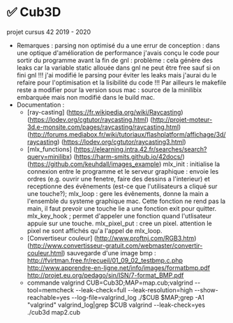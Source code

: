 # ✅ Cub3D
projet cursus 42 2019 - 2020

- Remarques :
parsing non optimisé du a une errur de conception : dans une optique d'amélioration de performance j'avais conçu le code pour sortir du programme avant la fin de gnl : problème : cela génère des leaks car la variable static allouée dans gnl ne peut être free sauf si on fini gnl !!! j'ai modifié le parsing pour éviter les leaks mais j'aurai du le refaire pour l'optimisation et la lisibilité du code !!!
Par ailleurs le makefile reste a modifier pour la version sous mac : source de la minilibix embarquée mais non modifié dans le build mac.
- Documentation :
  * [ray-casting] (https://fr.wikipedia.org/wiki/Raycasting) (https://lodev.org/cgtutor/raycasting.html) (http://projet-moteur-3d.e-monsite.com/pages/raycasting/raycasting.html) (http://forums.mediabox.fr/wiki/tutoriaux/flashplatform/affichage/3d/raycasting) (https://lodev.org/cgtutor/raycasting3.html)
  * [mlx_functions] (https://elearning.intra.42.fr/searches/search?query=minilibx) (https://harm-smits.github.io/42docs/) (https://github.com/keuhdall/images_example)
mlx_init : initialise la connexion entre le programme et le serveur graphique : envoie les ordres (e.g. ouvrir une fenetre, faire des dessins a l'interieur) et receptionne des évênements (est-ce que l'utilisateurs a cliqué sur une touche?);
mlx_loop : gere les évênements, donne la main a l'ensemble du systeme graphique mac. Cette fonction ne rend pas la main, il faut prevoir une touche lie a une fonction exit pour quitter.
mlx_key_hook ; permet d'appeler une fonction quand l'utlisateur appuie sur une touche.
mlx_pixel_put : cree un pixel. attention le pixel ne sont affichés qu'a l'appel de mlx_loop.
  * [Convertiseur couleur] (http://www.proftnj.com/RGB3.htm) (http://www.convertisseur-gratuit.com/webmaster/convertir-couleur.html)
sauvegarde d'une image bmp : http://fvirtman.free.fr/recueil/01_09_02_testbmp.c.php http://www.apprendre-en-ligne.net/info/images/formatbmp.pdf http://projet.eu.org/pedago/sin/ISN/7-format_BMP.pdf
  * commande valgrind
CUB=Cub3D;MAP=map.cub;valgrind --tool=memcheck --leak-check=full --leak-resolution=high --show-reachable=yes --log-file=valgrind_log ./$CUB $MAP;grep -A1 "valgrind" valgrind_log|grep $CUB
valgrind --leak-check=yes ./cub3d map2.cub
